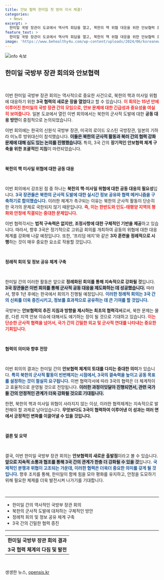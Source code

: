 ```yaml
---
title: 안보 협력 한미일 첫 방어 각서 체결!
categories:
  - News
excerpt: >
  한미일 국방 장관이 도쿄에서 역사적 회담을 열고, 북한의 핵 위협 대응을 위한 안보협력 프레임워크에 서명했습니다. 15년 만의 일본 방문에서 전례 없는 협력체계를 구축하며 군사적 공동 대응을 제도화한 3국의 행보에 세계의 이목이 집중되고 있습니다.
feature_text: >
  한미일 국방 장관이 도쿄에서 역사적 회담을 열고, 북한의 핵 위협 대응을 위한 안보협력 프레임워크에 서명했습니다. 15년 만의 일본 방문에서 전례 없는 협력체계를 구축하며 군사적 공동 대응을 제도화한 3국의 행보에 세계의 이목이 집중되고 있습니다.
image: 'https://www.behealthy4u.com/wp-content/uploads/2024/06/koreanews.jpg'
---
```


<p><img src="https://www.behealthy4u.com/wp-content/uploads/2024/06/koreanews.jpg" alt="info 속보" /></p>

<h2 data-ke-size="size26">한미일 국방부 장관 회의와 안보협력</h2>

<p data-ke-size="size16">&nbsp;</p>

<p>이번 한미일 국방부 장관 회의는 역사적으로 중요한 사건으로, 북한의 핵과 미사일 위협에 대응하기 위한 <b>3국 협력의 새로운 장을 열었다</b>고 할 수 있습니다. <b><span style="color: #ee2323;">이 회의는 15년 만에 이루어진 한미일의 국방 장관 간의 모임으로, 안보 문제에 대한 긴급성과 중요성을 여실히 보여줍니다.</span></b> 일본 도쿄에서 열린 이번 회의에서는 북한의 군사적 도발에 대한 <b>공동 대응 방안</b>이 중점적으로 논의되었습니다. </p>

<p>이번 회의에는 한국의 신원식 국방부 장관, 미국의 로이드 오스틴 국방장관, 일본의 기하라 미노루 방위대신이 참석했습니다. <b><span style="background-color: #21538527;">이들은 북한의 군사적 활동과 북러 간의 협력 강화 문제에 대해 심도 있는 논의를 진행했습니다.</span></b> 특히, 3국 간의 <b>장기적인 안보협력 체계 구축을 위한 포괄적인 지침</b>이 마련되었습니다.</p>

<p data-ke-size="size16">&nbsp;</p>

<p><b>북한의 핵 미사일 위협에 대한 공동 대응</b></p>

<p data-ke-size="size16">&nbsp;</p>

<p>이번 회의에서 강조된 점 중 하나는 <b>북한의 핵·미사일 위협에 대한 공동 대응의 필요성</b>입니다. <b><span style="color: #1a5490;">3국 장관들은 북한의 군사적 도발에 대한 실시간 정보 공유와 협력 메커니즘을 구축하기로 합의했습니다.</span></b> 이러한 체계가 촉구되는 이유는 북한의 군사적 활동이 단순히 한 국가의 문제로 국한되지 않기 때문입니다. <b><span style="color: #ee2323;">즉, 이는 한반도와 인도-태평양 지역의 평화와 안정에 직결되는 중대한 문제입니다.</span></b></p>

<p>이번 협력각서는 <b>법적 구속력은 없지만, 조정사항에 대한 구체적인 기반을 제공</b>하고 있습니다. 따라서, 향후 3국은 정기적으로 고위급 회의를 개최하여 공동의 위협에 대한 대응 체계를 강화해 나갈 예정입니다. 또한, '프리덤 에지'와 같은 <b>3자 훈련을 정례적으로 시행</b>하는 것이 매우 중요한 요소로 작용할 것입니다.</p>

<p data-ke-size="size16">&nbsp;</p>

<p><b>정례적 회의 및 정보 공유 체계 구축</b></p>

<p data-ke-size="size16">&nbsp;</p>

<p>한미일 간의 이러한 활동은 앞으로 <b>정례화된 회의를 통해 지속적으로 강화될 것</b>입니다. <b><span style="background-color: #21538527;">3국 장관들은 이번 회의를 통해 군사적 공동 대응을 제도화하는 데 성공했습니다.</span></b> 따라서, 향후 1년 후에는 한국에서 회의가 진행될 예정입니다. <b><span style="color: #1a5490;">이러한 정례적 회의는 3국 간의 신뢰를 더욱 증진시키고, 정보를 효과적으로 공유하는 데 큰 기여를 할 것입니다.</span></b></p>

<p>국방부는 <b>안보협력의 추진 지침과 방향을 제시하는 최초의 협력각서</b>로써, 북한 문제는 물론, 다른 지역 안보 이슈에 대해서도 얘기하는 장이 될 것으로 기대하고 있습니다. <b><span style="color: #ee2323;">이는 단순한 군사적 협력을 넘어서, 국가 간의 긴밀한 외교 및 군사적 연대를 나타내는 중요한 기회입니다.</span></b></p>

<p data-ke-size="size16">&nbsp;</p>

<p><b>협력의 의미와 향후 전망</b></p>

<p data-ke-size="size16">&nbsp;</p>

<p>이번 회의의 결과는 한미일 간의 <b>안보협력 체계의 토대를 다지는 중대한 의미</b>가 있습니다. <b><span style="color: #1a5490;">특히 북한의 군사적 활동이 빈번해지는 시점에서, 3국의 결속력을 높이고 공동 목표를 설정하는 것이 절실히 요구됩니다.</span></b> 이번 협력각서에 따라 3국의 협력은 더 체계적이고 효율적으로 운영될 것으로 전망됩니다. <b><span style="background-color: #21538527;">이러한 과정이잇달아 진행되면서, 관련 국가들 간의 안정적인 관계가 더욱 강화될 것으로 기대됩니다.</span></b></p>

<p>한편, 북한의 핵과 미사일 위협이 사라지지 않는 이상, 이러한 협력체계는 지속적으로 발전해야 할 과제로 남아있습니다. <b>무엇보다도 3국이 협력하여 이루어낸 이 성과는 여러 면에서 긍정적인 변화를 이끌어낼 수 있을 것입니다.</b></p>

<p data-ke-size="size16">&nbsp;</p>

<p><b>결론 및 요약</b></p>

<p data-ke-size="size16">&nbsp;</p>

<p>결국, 이번 한미일 국방부 장관 회의는 <b>안보협력의 새로운 출발점</b>이라고 볼 수 있습니다. <b><span style="background-color: #21538527;">앞으로 지속적 소통과 협조를 통해 3국 간의 관계가 한층 더 강화될 수 있을 것</span></b>입니다. <b><span style="color: #1a5490;">국제적인 분쟁과 위협이 고조되는 가운데, 이러한 협력은 더욱더 중요한 의미를 갖게 될 것입니다.</span></b> 향후 조치를 통해, 한미일이 함께 힘을 모아 평화를 유지하고, 안정을 도모하기 위해 필요한 체제를 더욱 발전시켜 나가기를 기대합니다.</p>

<p data-ke-size="size16">&nbsp;</p>

<hr>

<ul>
  <li>한미일 간의 역사적인 국방부 장관 회의</li>
  <li>북한의 군사적 도발에 대처하는 구체적인 방안</li>
  <li>정례적 회의 및 정보 공유 체계 구축</li>
  <li>3국 간의 긴밀한 협력 증진</li>
</ul>

<hr>

<table style="width: 100%;">
  <tr>
    <td style="text-align: center; height: 17px;"><b>한미일 국방부 장관 회의 결과</b></td>
  </tr>
  <tr>
    <td style="text-align: center; height: 17px;"><b>3국 협력 체계의 다짐 및 발전</b></td>
  </tr>
</table>

<p data-ke-size="size16">&nbsp;</p>
생생한 뉴스, <a href="https://opensis.kr" rel="dofollow">opensis.kr</a>


